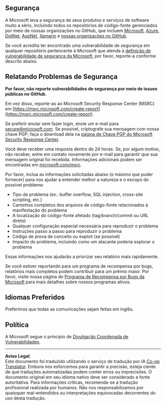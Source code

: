 <!--
CO_OP_TRANSLATOR_METADATA:
{
  "original_hash": "5e1b8da31aae9cca3d53ad243fa3365a",
  "translation_date": "2025-08-29T20:11:06+00:00",
  "source_file": "SECURITY.md",
  "language_code": "br"
}
-->
## Segurança

A Microsoft leva a segurança de seus produtos e serviços de software muito a sério, incluindo todos os repositórios de código-fonte gerenciados por meio de nossas organizações no GitHub, que incluem [Microsoft](https://github.com/Microsoft), [Azure](https://github.com/Azure), [DotNet](https://github.com/dotnet), [AspNet](https://github.com/aspnet), [Xamarin](https://github.com/xamarin) e [nossas organizações no GitHub](https://opensource.microsoft.com/).

Se você acredita ter encontrado uma vulnerabilidade de segurança em qualquer repositório pertencente à Microsoft que atenda à [definição de vulnerabilidade de segurança da Microsoft](https://docs.microsoft.com/previous-versions/tn-archive/cc751383(v=technet.10)?WT.mc_id=academic-77952-leestott), por favor, reporte-a conforme descrito abaixo.

## Relatando Problemas de Segurança

**Por favor, não reporte vulnerabilidades de segurança por meio de issues públicas no GitHub.**

Em vez disso, reporte-as ao Microsoft Security Response Center (MSRC) em [https://msrc.microsoft.com/create-report](https://msrc.microsoft.com/create-report).

Se preferir enviar sem fazer login, envie um e-mail para [secure@microsoft.com](mailto:secure@microsoft.com). Se possível, criptografe sua mensagem com nossa chave PGP; faça o download dela na [página de Chave PGP do Microsoft Security Response Center](https://www.microsoft.com/en-us/msrc/pgp-key-msrc).

Você deve receber uma resposta dentro de 24 horas. Se, por algum motivo, não receber, entre em contato novamente por e-mail para garantir que sua mensagem original foi recebida. Informações adicionais podem ser encontradas em [microsoft.com/msrc](https://www.microsoft.com/msrc).

Por favor, inclua as informações solicitadas abaixo (o máximo que puder fornecer) para nos ajudar a entender melhor a natureza e o escopo do possível problema:

  * Tipo de problema (ex.: buffer overflow, SQL injection, cross-site scripting, etc.)
  * Caminhos completos dos arquivos de código-fonte relacionados à manifestação do problema
  * A localização do código-fonte afetado (tag/branch/commit ou URL direto)
  * Qualquer configuração especial necessária para reproduzir o problema
  * Instruções passo a passo para reproduzir o problema
  * Código de prova de conceito ou exploit (se possível)
  * Impacto do problema, incluindo como um atacante poderia explorar o problema

Essas informações nos ajudarão a priorizar seu relatório mais rapidamente.

Se você estiver reportando para um programa de recompensa por bugs, relatórios mais completos podem contribuir para um prêmio maior. Por favor, visite nossa página do [Programa de Recompensa por Bugs da Microsoft](https://microsoft.com/msrc/bounty) para mais detalhes sobre nossos programas ativos.

## Idiomas Preferidos

Preferimos que todas as comunicações sejam feitas em inglês.

## Política

A Microsoft segue o princípio de [Divulgação Coordenada de Vulnerabilidades](https://www.microsoft.com/en-us/msrc/cvd).

---

**Aviso Legal**:  
Este documento foi traduzido utilizando o serviço de tradução por IA [Co-op Translator](https://github.com/Azure/co-op-translator). Embora nos esforcemos para garantir a precisão, esteja ciente de que traduções automatizadas podem conter erros ou imprecisões. O documento original em seu idioma nativo deve ser considerado a fonte autoritativa. Para informações críticas, recomenda-se a tradução profissional realizada por humanos. Não nos responsabilizamos por quaisquer mal-entendidos ou interpretações equivocadas decorrentes do uso desta tradução.